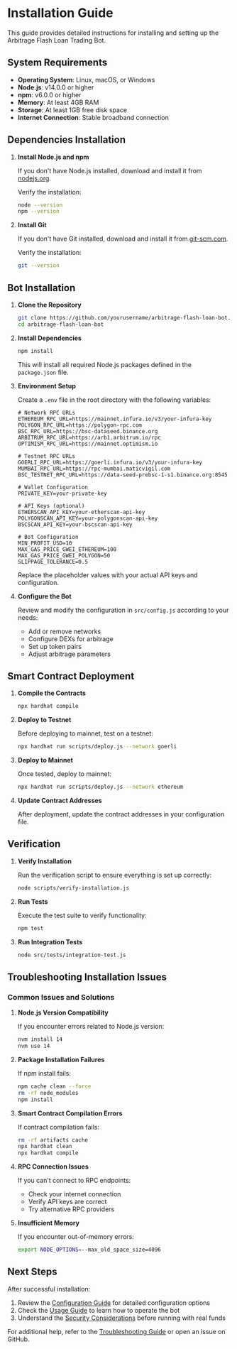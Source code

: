 # Installation Guide

This guide provides detailed instructions for installing and setting up the Arbitrage Flash Loan Trading Bot.

## System Requirements

- **Operating System**: Linux, macOS, or Windows
- **Node.js**: v14.0.0 or higher
- **npm**: v6.0.0 or higher
- **Memory**: At least 4GB RAM
- **Storage**: At least 1GB free disk space
- **Internet Connection**: Stable broadband connection

## Dependencies Installation

1. **Install Node.js and npm**

   If you don't have Node.js installed, download and install it from [nodejs.org](https://nodejs.org/).

   Verify the installation:
   ```bash
   node --version
   npm --version
   ```

2. **Install Git**

   If you don't have Git installed, download and install it from [git-scm.com](https://git-scm.com/).

   Verify the installation:
   ```bash
   git --version
   ```

## Bot Installation

1. **Clone the Repository**

   ```bash
   git clone https://github.com/yourusername/arbitrage-flash-loan-bot.git
   cd arbitrage-flash-loan-bot
   ```

2. **Install Dependencies**

   ```bash
   npm install
   ```

   This will install all required Node.js packages defined in the `package.json` file.

3. **Environment Setup**

   Create a `.env` file in the root directory with the following variables:

   ```
   # Network RPC URLs
   ETHEREUM_RPC_URL=https://mainnet.infura.io/v3/your-infura-key
   POLYGON_RPC_URL=https://polygon-rpc.com
   BSC_RPC_URL=https://bsc-dataseed.binance.org
   ARBITRUM_RPC_URL=https://arb1.arbitrum.io/rpc
   OPTIMISM_RPC_URL=https://mainnet.optimism.io
   
   # Testnet RPC URLs
   GOERLI_RPC_URL=https://goerli.infura.io/v3/your-infura-key
   MUMBAI_RPC_URL=https://rpc-mumbai.maticvigil.com
   BSC_TESTNET_RPC_URL=https://data-seed-prebsc-1-s1.binance.org:8545
   
   # Wallet Configuration
   PRIVATE_KEY=your-private-key
   
   # API Keys (optional)
   ETHERSCAN_API_KEY=your-etherscan-api-key
   POLYGONSCAN_API_KEY=your-polygonscan-api-key
   BSCSCAN_API_KEY=your-bscscan-api-key
   
   # Bot Configuration
   MIN_PROFIT_USD=10
   MAX_GAS_PRICE_GWEI_ETHEREUM=100
   MAX_GAS_PRICE_GWEI_POLYGON=50
   SLIPPAGE_TOLERANCE=0.5
   ```

   Replace the placeholder values with your actual API keys and configuration.

4. **Configure the Bot**

   Review and modify the configuration in `src/config.js` according to your needs:
   
   - Add or remove networks
   - Configure DEXs for arbitrage
   - Set up token pairs
   - Adjust arbitrage parameters

## Smart Contract Deployment

1. **Compile the Contracts**

   ```bash
   npx hardhat compile
   ```

2. **Deploy to Testnet**

   Before deploying to mainnet, test on a testnet:

   ```bash
   npx hardhat run scripts/deploy.js --network goerli
   ```

3. **Deploy to Mainnet**

   Once tested, deploy to mainnet:

   ```bash
   npx hardhat run scripts/deploy.js --network ethereum
   ```

4. **Update Contract Addresses**

   After deployment, update the contract addresses in your configuration file.

## Verification

1. **Verify Installation**

   Run the verification script to ensure everything is set up correctly:

   ```bash
   node scripts/verify-installation.js
   ```

2. **Run Tests**

   Execute the test suite to verify functionality:

   ```bash
   npm test
   ```

3. **Run Integration Tests**

   ```bash
   node src/tests/integration-test.js
   ```

## Troubleshooting Installation Issues

### Common Issues and Solutions

1. **Node.js Version Compatibility**

   If you encounter errors related to Node.js version:
   ```bash
   nvm install 14
   nvm use 14
   ```

2. **Package Installation Failures**

   If npm install fails:
   ```bash
   npm cache clean --force
   rm -rf node_modules
   npm install
   ```

3. **Smart Contract Compilation Errors**

   If contract compilation fails:
   ```bash
   rm -rf artifacts cache
   npx hardhat clean
   npx hardhat compile
   ```

4. **RPC Connection Issues**

   If you can't connect to RPC endpoints:
   - Check your internet connection
   - Verify API keys are correct
   - Try alternative RPC providers

5. **Insufficient Memory**

   If you encounter out-of-memory errors:
   ```bash
   export NODE_OPTIONS=--max_old_space_size=4096
   ```

## Next Steps

After successful installation:

1. Review the [Configuration Guide](./docs/configuration.md) for detailed configuration options
2. Check the [Usage Guide](./docs/usage.md) to learn how to operate the bot
3. Understand the [Security Considerations](./docs/security.md) before running with real funds

For additional help, refer to the [Troubleshooting Guide](./docs/troubleshooting.md) or open an issue on GitHub.
